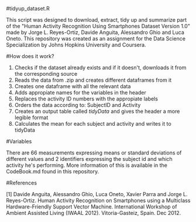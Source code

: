 #tidyup_dataset.R

This script was designed to download, extract, tidy up and summarize part of the "Human Activity Recognition Using Smartphones Dataset Version 1.0" made by Jorge L. Reyes-Ortiz, Davide Anguita, Alessandro Ghio and Luca Oneto. This repository was created as an assignment for the Data Science Specialization by Johns Hopkins University and Coursera.

#How does it work?

1. Checks if the dataset already exists and if it doesn't, downloads it from the corresponding source
2. Reads the data from .zip and creates different dataframes from it
3. Creates one dataframe with all the relevant data
4. Adds appropiate names for the variables in the header
5. Replaces the activity ID numbers with the appropiate labels
6. Orders the data according to: SubjectID and Activity
7. Creates an output table called *tidyData* and gives the header a more legible format
8. Calculates the mean for each subject and activity and writes it to tidyData

#Variables

There are 66 measurements expressing means or standard deviations of different values and 2 identifiers expressing the subject id and which activity he's performing. More information of this is available in the CodeBook.md found in this repository.

#References

[1] Davide Anguita, Alessandro Ghio, Luca Oneto, Xavier Parra and Jorge L. Reyes-Ortiz. Human Activity Recognition on Smartphones using a Multiclass Hardware-Friendly Support Vector Machine. International Workshop of Ambient Assisted Living (IWAAL 2012). Vitoria-Gasteiz, Spain. Dec 2012.
